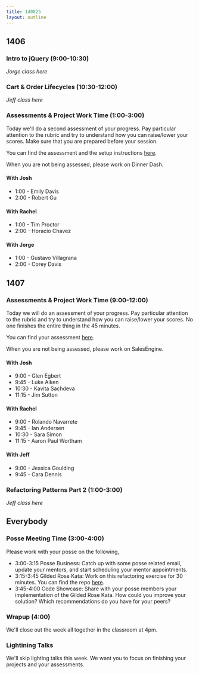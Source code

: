 ```yaml
---
title: 140825
layout: outline
---
```


## 1406

### Intro to jQuery (9:00-10:30)

*Jorge class here*

### Cart & Order Lifecycles (10:30-12:00)

*Jeff class here*

### Assessments & Project Work Time (1:00-3:00)

Today we'll do a second assessment of your progress. Pay particular attention to the rubric and try to understand how you can raise/lower your scores. Make sure that you are prepared before your session.

You can find the assessment and the setup instructions [here](http://tutorials.jumpstartlab.com/academy/assessments/scrabble_web.html).

When you are not being assessed, please work on Dinner Dash.

#### With Josh

* 1:00 - Emily Davis
* 2:00 - Robert Gu

#### With Rachel

* 1:00 - Tim Proctor
* 2:00 - Horacio Chavez

#### With Jorge

* 1:00 - Gustavo Villagrana
* 2:00 - Corey Davis

## 1407

### Assessments & Project Work Time (9:00-12:00)

Today we will do an assessment of your progress. Pay particular attention to the rubric and try to understand how you can raise/lower your scores. No one finishes the entire thing in the 45 minutes.

You can find your assessment [here]( http://tutorials.jumpstartlab.com/academy/assessments/scrabble.html).

When you are not being assessed, please work on SalesEngine.

#### With Josh

* 9:00 - Glen Egbert
* 9:45 - Luke Aiken
* 10:30 - Kavita Sachdeva
* 11:15 - Jim Sutton

#### With Rachel

* 9:00 - Rolando Navarrete
* 9:45 - Ian Andersen
* 10:30 - Sara Simon
* 11:15 - Aaron Paul Wortham

#### With Jeff

* 9:00 - Jessica Goulding
* 9:45 - Cara Dennis

### Refactoring Patterns Part 2 (1:00-3:00)

*Jeff class here*

## Everybody

### Posse Meeting Time (3:00-4:00)

Please work with your posse on the following,

* 3:00-3:15 Posse Business: Catch up with some posse related email, update your mentors, and start scheduling your mentor appointments.
* 3:15-3:45 Gilded Rose Kata: Work on this refactoring exercise for 30 minutes. You can find the repo [here](https://github.com/jimweirich/gilded_rose_kata).
* 3:45-4:00 Code Showcase: Share with your posse members your implementation of the Gilded Rose Kata. How could you improve your solution? Which recommendations do you have for your peers?

### Wrapup (4:00)

We'll close out the week all together in the classroom at 4pm.

### Lightining Talks

We'll skip lighting talks this week. We want you to focus on finishing your projects and your assessments.
